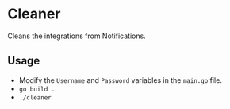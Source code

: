 # Cleaner

Cleans the integrations from Notifications.

## Usage

* Modify the `Username` and `Password` variables in the `main.go` file.
* `go build .`
* `./cleaner`
